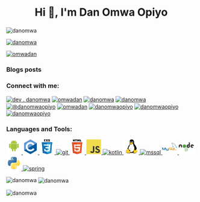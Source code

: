 
<h1 align="center">Hi 👋, I'm Dan Omwa Opiyo</h1>
<h3 align="center"></h3>

<p align="left"> <img src="https://komarev.com/ghpvc/?username=danomwa&label=Profile%20views&color=0e75b6&style=flat" alt="danomwa" /> </p>

<p align="left"> <a href="https://github.com/ryo-ma/github-profile-trophy"><img src="https://github-profile-trophy.vercel.app/?username=danomwa" alt="danomwa" /></a> </p>

<p align="left"> <a href="https://twitter.com/omwadan" target="blank"><img src="https://img.shields.io/twitter/follow/omwadan?logo=twitter&style=for-the-badge" alt="omwadan" /></a> </p>


### Blogs posts
<!-- BLOG-POST-LIST:START -->
<!-- BLOG-POST-LIST:END -->

<h3 align="left">Connect with me:</h3>
<p align="left">
<a href="https://dev.to/dev . danomwa" target="blank"><img align="center" src="https://cdn.jsdelivr.net/npm/simple-icons@3.0.1/icons/dev-dot-to.svg" alt="dev . danomwa" height="30" width="40" /></a>
<a href="https://twitter.com/omwadan" target="blank"><img align="center" src="https://raw.githubusercontent.com/rahuldkjain/github-profile-readme-generator/master/src/images/icons/Social/twitter.svg" alt="omwadan" height="30" width="40" /></a>
<a href="https://linkedin.com/in/danomwa" target="blank"><img align="center" src="https://raw.githubusercontent.com/rahuldkjain/github-profile-readme-generator/master/src/images/icons/Social/linked-in-alt.svg" alt="danomwa" height="30" width="40" /></a>
<a href="https://kaggle.com/danomwa" target="blank"><img align="center" src="https://raw.githubusercontent.com/rahuldkjain/github-profile-readme-generator/master/src/images/icons/Social/kaggle.svg" alt="danomwa" height="30" width="40" /></a>
<a href="https://medium.com/@danomwaopiyo" target="blank"><img align="center" src="https://raw.githubusercontent.com/rahuldkjain/github-profile-readme-generator/master/src/images/icons/Social/medium.svg" alt="@danomwaopiyo" height="30" width="40" /></a>
<a href="https://www.codechef.com/users/omwadan" target="blank"><img align="center" src="https://cdn.jsdelivr.net/npm/simple-icons@3.1.0/icons/codechef.svg" alt="omwadan" height="30" width="40" /></a>
<a href="https://www.hackerrank.com/danomwaopiyo" target="blank"><img align="center" src="https://raw.githubusercontent.com/rahuldkjain/github-profile-readme-generator/master/src/images/icons/Social/hackerrank.svg" alt="danomwaopiyo" height="30" width="40" /></a>
<a href="https://www.leetcode.com/danomwaopiyo" target="blank"><img align="center" src="https://raw.githubusercontent.com/rahuldkjain/github-profile-readme-generator/master/src/images/icons/Social/leet-code.svg" alt="danomwaopiyo" height="30" width="40" /></a>
<a href="https://www.topcoder.com/members/danomwaopiyo" target="blank"><img align="center" src="https://cdn.jsdelivr.net/npm/simple-icons@3.0.1/icons/topcoder.svg" alt="danomwaopiyo" height="30" width="40" /></a>
</p>

<h3 align="left">Languages and Tools:</h3>
<p align="left"> <a href="https://developer.android.com" target="_blank"> <img src="https://raw.githubusercontent.com/devicons/devicon/master/icons/android/android-original-wordmark.svg" alt="android" width="40" height="40"/> </a> <a href="https://www.cprogramming.com/" target="_blank"> <img src="https://raw.githubusercontent.com/devicons/devicon/master/icons/c/c-original.svg" alt="c" width="40" height="40"/> </a> <a href="https://www.w3schools.com/css/" target="_blank"> <img src="https://raw.githubusercontent.com/devicons/devicon/master/icons/css3/css3-original-wordmark.svg" alt="css3" width="40" height="40"/> </a> <a href="https://git-scm.com/" target="_blank"> <img src="https://www.vectorlogo.zone/logos/git-scm/git-scm-icon.svg" alt="git" width="40" height="40"/> </a> <a href="https://www.w3.org/html/" target="_blank"> <img src="https://raw.githubusercontent.com/devicons/devicon/master/icons/html5/html5-original-wordmark.svg" alt="html5" width="40" height="40"/> </a> <a href="https://developer.mozilla.org/en-US/docs/Web/JavaScript" target="_blank"> <img src="https://raw.githubusercontent.com/devicons/devicon/master/icons/javascript/javascript-original.svg" alt="javascript" width="40" height="40"/> </a> <a href="https://kotlinlang.org" target="_blank"> <img src="https://www.vectorlogo.zone/logos/kotlinlang/kotlinlang-icon.svg" alt="kotlin" width="40" height="40"/> </a> <a href="https://www.linux.org/" target="_blank"> <img src="https://raw.githubusercontent.com/devicons/devicon/master/icons/linux/linux-original.svg" alt="linux" width="40" height="40"/> </a> <a href="https://www.microsoft.com/en-us/sql-server" target="_blank"> <img src="https://www.svgrepo.com/show/303229/microsoft-sql-server-logo.svg" alt="mssql" width="40" height="40"/> </a> <a href="https://www.mysql.com/" target="_blank"> <img src="https://raw.githubusercontent.com/devicons/devicon/master/icons/mysql/mysql-original-wordmark.svg" alt="mysql" width="40" height="40"/> </a> <a href="https://nodejs.org" target="_blank"> <img src="https://raw.githubusercontent.com/devicons/devicon/master/icons/nodejs/nodejs-original-wordmark.svg" alt="nodejs" width="40" height="40"/> </a> <a href="https://www.python.org" target="_blank"> <img src="https://raw.githubusercontent.com/devicons/devicon/master/icons/python/python-original.svg" alt="python" width="40" height="40"/> </a> <a href="https://spring.io/" target="_blank"> <img src="https://www.vectorlogo.zone/logos/springio/springio-icon.svg" alt="spring" width="40" height="40"/> </a> </p>

<p><img align="left" src="https://github-readme-stats.vercel.app/api/top-langs?username=danomwa&show_icons=true&locale=en&layout=compact" alt="danomwa" /></p>

<p>&nbsp;<img align="center" src="https://github-readme-stats.vercel.app/api?username=danomwa&show_icons=true&locale=en" alt="danomwa" /></p>

<p><img align="center" src="https://github-readme-streak-stats.herokuapp.com/?user=danomwa&" alt="danomwa" /></p>
